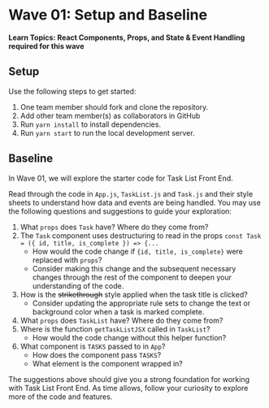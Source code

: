 # Wave 01: Setup and Baseline

**Learn Topics: React Components, Props, and State & Event Handling required for this wave**

## Setup

Use the following steps to get started:

1. One team member should fork and clone the repository.
1. Add other team member(s) as collaborators in GitHub
1. Run `yarn install` to install dependencies.
1. Run `yarn start` to run the local development server.

## Baseline

In Wave 01, we will explore the starter code for Task List Front End.

Read through the code in `App.js`, `TaskList.js` and `Task.js` and their style sheets to understand how data and events are being handled. You may use the following questions and suggestions to guide your exploration:

1. What `props` does `Task` have? Where do they come from?
1. The `Task` component uses destructuring to read in the props `const Task = ({ id, title, is_complete }) => {...`
    - How would the code change if `{id, title, is_complete}` were replaced with `props`?
    - Consider making this change and the subsequent necessary changes through the rest of the component to deepen your understanding of the code.
1. How is the ~~strikethrough~~ style applied when the task title is clicked?
    - Consider updating the appropriate rule sets to change the text or background color when a task is marked complete.
1. What `props` does `TaskList` have? Where do they come from?
1. Where is the function `getTaskListJSX` called in `TaskList`?
    - How would the code change without this helper function?
1. What component is `TASKS` passed to in `App`?
    - How does the component pass `TASKS`?
    - What element is the component wrapped in?

The suggestions above should give you a strong foundation for working with Task List Front End. As time allows, follow your curiosity to explore more of the code and features.








